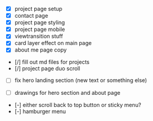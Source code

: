 - [x] project page setup
- [x] contact page
- [x] project page styling
- [x] project page mobile
- [x] viewtransition stuff
- [x] card layer effect on main page
- [x] about me page copy
- [/] fill out md files for projects
- [/] project page duo scroll
- [ ] fix hero landing section (new text or something else)
<!-- maybe -->
- [ ] drawings for hero section and about page
<!-- not needed -->
- [-] either scroll back to top button or sticky menu?
- [-] hamburger menu
